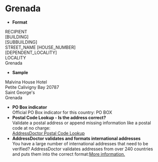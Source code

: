 Grenada
=======

- **Format**

RECIPIENT  
[BUILDING]  
[SUBBUILDING]  
STREET_NAME [HOUSE_NUMBER]  
[DEPENDENT_LOCALITY]  
LOCALITY  
Grenada
- **Sample**

Malvina House Hotel  
Petite Calivigny Bay 20787  
Saint George's  
Grenada
- **PO Box indicator**  
Official PO Box indicator for this country: PO BOX
- **Postal Code Lookup - Is the address correct?**  
Validate a postal address or append missing information like a postal code at no charge:  
[AddressDoctor Postal Code Lookup](http://lookup.addressdoctor.com/lookup/default.aspx?lang=en&country=GRD)
- **AddressDoctor validates and formats international addresses**  
You have a large number of international addresses that need to be verified? AddressDoctor validates addresses from over 240 countries and puts them into the correct format:[More information.](index.php?id=31&L=1)